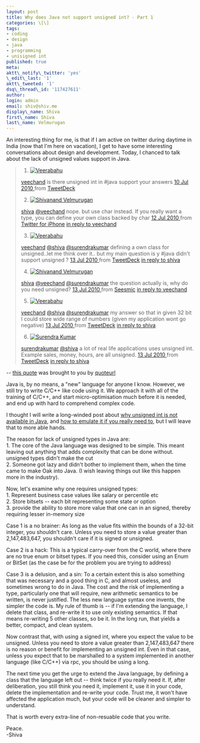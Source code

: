 ```yaml
---
layout: post
title: Why does Java not support unsigned int? - Part 1
categories: \[\]
tags:
- coding
- design
- java
- programming
- unisigned int
published: true
meta:
aktt\_notify\_twitter: 'yes'
\_edit\_last: '1'
aktt\_tweeted: '1'
dsq\_thread\_id: '117427611'
author:
login: admin
email: shiv@shiv.me
display\_name: Shiva
first\_name: Shiva
last\_name: Velmurugan
---
```


An interesting thing for me, is that if I am active on twitter during daytime in India (now that I'm here on vacation), I get to have some interesting conversations about design and development. Today, I chanced to talk about the lack of unsigned values support in Java. 

  
> 1. [![Veerabahu](/images/twitterProfilePhoto_normal.jpg)][0] 
> 
> [veechand][1] is there unsigned int in \#java support your answers [10 Jul 2010 ][2] from [TweetDeck][3] 
> 
> 2. [![Shivanand Velmurugan](/images/twitterProfilePhoto_normal.jpg)][4] 
> 
> [shiva][5] [@veechand][0] nope. but use char instead. If you really want a type, you can define your own class backed by char [12 Jul 2010 ][6] from [Twitter for iPhone][7] [in reply to veechand][2] 
> 
> 3. [![Veerabahu](/images/twitterProfilePhoto_normal.jpg)][0] 
> 
> [veechand][1] [@shiva][4] [@surendrakumar][8] defining a own class for unsigned..let me think over it.. but my main question is y \#java didn't support unsigned ? [13 Jul 2010 ][9] from [TweetDeck][3] [in reply to shiva][6] 
> 
> 4. [![Shivanand Velmurugan](/images/twitterProfilePhoto_normal.jpg)][4] 
> 
> [shiva][5] [@veechand][0] [@surendrakumar][8] the question actually is, why do you need unsigned? [13 Jul 2010 ][10] from [Seesmic][11] [in reply to veechand][9] 
> 
> 5. [![Veerabahu](/images/twitterProfilePhoto_normal.jpg)][0] 
> 
> [veechand][1] [@shiva][4] [@surendrakumar][8] my answer so that in given 32 bit I could store wide range of numbers (given my application wont go negative) [13 Jul 2010 ][12] from [TweetDeck][3] [in reply to shiva][10] 
> 
> 6. [![Surendra Kumar](/images/me_normal.PNG)][8] 
> 
> [surendrakumar][13] [@shiva][4] a lot of real life applications uses unsigned int. Example sales, money, hours, are all unsigned. [13 Jul 2010 ][14] from [TweetDeck][3] [in reply to shiva][10] 
> 
> 

-- [this quote][15] was brought to you by [quoteurl][16]   

Java is, by no means, a "new" language for anyone I know. However, we still try to write C/C++ like code using it. We approach it with all of the training of C/C++, and start micro-optimisation much before it is needed, and end up with hard to comprehend complex code.

I thought I will write a long-winded post about [why unsigned int is not available in Java][17], and [how to emulate it if you really need to][18], but I will leave that to more able hands.

The reason for lack of unsigned types in Java are:  
1\. The core of the Java language was designed to be simple. This meant leaving out anything that adds complexity that can be done without. unsigned types didn't make the cut  
2\. Someone got lazy and didn't bother to implement them, when the time came to make Oak into Java. (I wish leaving things out like this happen more in the industry).

Now, let's examine why one requires unsigned types:  
1\. Represent business case values like salary or percentile etc  
2\. Store bitsets -- each bit representing some state or option  
3\. provide the ability to store more value that one can in an signed, thereby requiring lesser in-memory size

Case 1 is a no brainer: As long as the value fits within the bounds of a 32-bit integer, you shouldn't care. Unless you need to store a value greater than 2,147,483,647, you shouldn't care if it is signed or unsigned.

Case 2 is a hack: This is a typical carry-over from the C world, where there are no true enum or bitset types. If you need this, consider using an Enum or BitSet (as the case be for the problem you are trying to address)

Case 3 is a delusion, and a sin: To a certain extent this is also something that was necessary and a good thing in C, and almost useless, and sometimes wrong to do in Java. The cost and the risk of implementing a type, particularly one that will require, new arithmetic semantics to be written, is never justified. The less new language syntax one invents, the simpler the code is. My rule of thumb is -- if I'm extending the language, I delete that class, and re-write it to use only existing semantics. If that means re-writing 5 other classes, so be it. In the long run, that yields a better, compact, and clean system.

Now contrast that, with using a signed int, where you expect the value to be unsigned. Unless you need to store a value greater than 2,147,483,647 there is no reason or benefit for implementing an unsigned int. Even in that case, unless you expect that to be marshalled to a system implemented in another language (like C/C++) via rpc, you should be using a long.

The next time you get the urge to extend the Java language, by defining a class that the language left out -- think twice if you really need it. If, after deliberation, you still think you need it, implement it, use it in your code, delete the implementation and re-write your code. Trust me, it won't have affected the application much, but your code will be cleaner and simpler to understand. 

That is worth every extra-line of non-resuable code that you write.

Peace.  
-Shiva


[0]: http://twitter.com/veechand
[1]: http://twitter.com/veechand "Veerabahu"
[2]: http://twitter.com/veechand/status/18214701290
[3]: http://www.tweetdeck.com
[4]: http://twitter.com/shiva
[5]: http://twitter.com/shiva "Shivanand Velmurugan"
[6]: http://twitter.com/shiva/status/18326785358
[7]: http://itunes.apple.com/app/twitter/id333903271?mt=8
[8]: http://twitter.com/surendrakumar
[9]: http://twitter.com/veechand/status/18418050957
[10]: http://twitter.com/shiva/status/18418774323
[11]: http://www.seesmic.com/
[12]: http://twitter.com/veechand/status/18418869318
[13]: http://twitter.com/surendrakumar "Surendra Kumar"
[14]: http://twitter.com/surendrakumar/status/18423069087
[15]: http://www.quoteurl.com/2bgmt
[16]: http://www.quoteurl.com
[17]: http://darksleep.com/player/JavaAndUnsignedTypes.html#why_no_unsigned_types
[18]: http://www.javamex.com/java_equivalents/unsigned.shtml